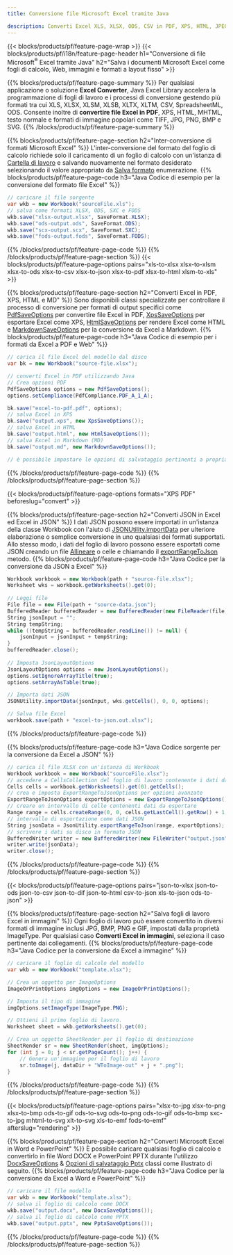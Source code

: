 ```yaml
---
title: Conversione file Microsoft Excel tramite Java 

description: Converti Excel XLS, XLSX, ODS, CSV in PDF, XPS, HTML, JPEG, HTML e molti altri formati popolari con poche righe di codice Java.
---
```

{{< blocks/products/pf/feature-page-wrap >}}
{{< blocks/products/pf/i18n/feature-page-header h1="Conversione di file Microsoft<sup>&reg;</sup> Excel tramite Java" h2="Salva i documenti Microsoft Excel come fogli di calcolo, Web, immagini e formati a layout fisso" >}}

{{% blocks/products/pf/feature-page-summary %}}
Per qualsiasi applicazione o soluzione **Excel Converter**, Java Excel Library accelera la programmazione di fogli di lavoro e i processi di conversione gestendo più formati tra cui XLS, XLSX, XLSM, XLSB, XLTX, XLTM, CSV, SpreadsheetML, ODS. Consente inoltre di **convertire file Excel in PDF**, XPS, HTML, MHTML, testo normale e formati di immagine popolari come TIFF, JPG, PNG, BMP e SVG.
{{% /blocks/products/pf/feature-page-summary %}}

{{% blocks/products/pf/feature-page-section h2="Inter-conversione di formati Microsoft Excel" %}}
L'inter-conversione del formato del foglio di calcolo richiede solo il caricamento di un foglio di calcolo con un'istanza di [Cartella di lavoro](https://reference.aspose.com/cells/java/com.aspose.cells/Workbook) e salvando nuovamente nel formato desiderato selezionando il valore appropriato da [Salva formato](https://reference.aspose.com/cells/java/com.aspose.cells/SaveFormat) enumerazione.
{{% blocks/products/pf/feature-page-code h3="Java Codice di esempio per la conversione del formato file Excel" %}}

```cs
// caricare il file sorgente
var wkb = new Workbook("sourceFile.xls");
// salva come formati XLSX, ODS, SXC e FODS
wkb.save("xlsx-output.xlsx", SaveFormat.XLSX);
wkb.save("ods-output.ods", SaveFormat.ODS);
wkb.save("scx-output.scx", SaveFormat.SXC);
wkb.save("fods-output.fods", SaveFormat.FODS);

```
{{% /blocks/products/pf/feature-page-code %}}
{{% /blocks/products/pf/feature-page-section %}}
{{< blocks/products/pf/feature-page-options pairs="xls-to-xlsx xlsx-to-xlsm xlsx-to-ods xlsx-to-csv xlsx-to-json xlsx-to-pdf xlsx-to-html xlsm-to-xls" >}}


{{% blocks/products/pf/feature-page-section h2="Converti Excel in PDF, XPS, HTML e MD" %}}
Sono disponibili classi specializzate per controllare il processo di conversione per formati di output specifici come [PdfSaveOptions](https://reference.aspose.com/cells/java/com.aspose.cells/PdfSaveOptions) per convertire file Excel in PDF, [XpsSaveOptions](https://reference.aspose.com/cells/java/com.aspose.cells/XpsSaveOptions) per esportare Excel come XPS, [HtmlSaveOptions](https://reference.aspose.com/cells/java/com.aspose.cells/HtmlSaveOptions) per rendere Excel come HTML e [MarkdownSaveOptions](https://reference.aspose.com/cells/java/com.aspose.cells/MarkdownSaveOptions) per la conversione da Excel a Markdown. 
{{% blocks/products/pf/feature-page-code h3="Java Codice di esempio per i formati da Excel a PDF e Web" %}}

```cs
// carica il file Excel del modello dal disco
var bk = new Workbook("source-file.xlsx");

// converti Excel in PDF utilizzando Java
// Crea opzioni PDF
PdfSaveOptions options = new PdfSaveOptions();
options.setCompliance(PdfCompliance.PDF_A_1_A);

bk.save("excel-to-pdf.pdf", options);
// salva Excel in XPS
bk.save("output.xps", new XpsSaveOptions());
// salva Excel in HTML
bk.save("output.html", new HtmlSaveOptions());
// salva Excel in Markdown (MD)
bk.save("output.md", new MarkdownSaveOptions());

// è possibile impostare le opzioni di salvataggio pertinenti a propria scelta prima di salvare nel formato pertinente

```
{{% /blocks/products/pf/feature-page-code %}}
{{% /blocks/products/pf/feature-page-section %}}

{{< blocks/products/pf/feature-page-options formats="XPS PDF" beforeslug="convert" >}}

{{% blocks/products/pf/feature-page-section h2="Converti JSON in Excel ed Excel in JSON" %}}
I dati JSON possono essere importati in un'istanza della classe Workbook con l'aiuto di [JSONUtility.importData](https://reference.aspose.com/cells/java/com.aspose.cells/jsonutility#importData) per ulteriore elaborazione o semplice conversione in uno qualsiasi dei formati supportati. Allo stesso modo, i dati del foglio di lavoro possono essere esportati come JSON creando un file [Allineare](https://reference.aspose.com/cells/java/com.aspose.cells/range) o celle e chiamando il [exportRangeToJson](https://reference.aspose.com/cells/java/com.aspose.cells/jsonutility) metodo.
{{% blocks/products/pf/feature-page-code h3="Java Codice per la conversione da JSON a Excel" %}}
```cs
Workbook workbook = new Workbook(path + "source-file.xlsx");
Worksheet wks = workbook.getWorksheets().get(0);
		
// Leggi file
File file = new File(path + "source-data.json");
BufferedReader bufferedReader = new BufferedReader(new FileReader(file));
String jsonInput = "";
String tempString;
while ((tempString = bufferedReader.readLine()) != null) {
	jsonInput = jsonInput + tempString; 
}
bufferedReader.close();
							
// Imposta JsonLayoutOptions
JsonLayoutOptions options = new JsonLayoutOptions();
options.setIgnoreArrayTitle(true);
options.setArrayAsTable(true);

// Importa dati JSON
JSONUtility.importData(jsonInput, wks.getCells(), 0, 0, options);

// Salva file Excel
workbook.save(path + "excel-to-json.out.xlsx");

```
{{% /blocks/products/pf/feature-page-code %}}

{{% blocks/products/pf/feature-page-code h3="Java Codice sorgente per la conversione da Excel a JSON" %}}
```cs
// carica il file XLSX con un'istanza di Workbook
Workbook workbook = new Workbook("sourceFile.xlsx");
// accedere a CellsCollection del foglio di lavoro contenente i dati da convertire
Cells cells = workbook.getWorksheets().get(0).getCells();
// crea e imposta ExportRangeToJsonOptions per opzioni avanzate
ExportRangeToJsonOptions exportOptions = new ExportRangeToJsonOptions();
// creare un intervallo di celle contenenti dati da esportare
Range range = cells.createRange(0, 0, cells.getLastCell().getRow() + 1, cells.getLastCell().getColumn() + 1);
// intervallo di esportazione come dati JSON
String jsonData = JsonUtility.exportRangeToJson(range, exportOptions);
// scrivere i dati su disco in formato JSON
BufferedWriter writer = new BufferedWriter(new FileWriter("output.json"));
writer.write(jsonData);
writer.close();    

```
{{% /blocks/products/pf/feature-page-code %}}
{{% /blocks/products/pf/feature-page-section %}}

{{< blocks/products/pf/feature-page-options pairs="json-to-xlsx json-to-ods json-to-csv json-to-dif json-to-html csv-to-json xls-to-json ods-to-json" >}}

{{% blocks/products/pf/feature-page-section h2="Salva fogli di lavoro Excel in immagini" %}}
Ogni foglio di lavoro può essere convertito in diversi formati di immagine inclusi JPG, BMP, PNG e GIF, impostati dalla proprietà ImageType. Per qualsiasi caso **Converti Excel in immagini**, seleziona il caso pertinente dai collegamenti.
{{% blocks/products/pf/feature-page-code h3="Java Codice per la conversione da Excel a immagine" %}}
```cs
// caricare il foglio di calcolo del modello
var wkb = new Workbook("template.xlsx");

// Crea un oggetto per ImageOptions
ImageOrPrintOptions imgOptions = new ImageOrPrintOptions();

// Imposta il tipo di immagine
imgOptions.setImageType(ImageType.PNG);

// Ottieni il primo foglio di lavoro.
Worksheet sheet = wkb.getWorksheets().get(0);

// Crea un oggetto SheetRender per il foglio di destinazione
SheetRender sr = new SheetRender(sheet, imgOptions);
for (int j = 0; j < sr.getPageCount(); j++) {
	// Genera un'immagine per il foglio di lavoro
	sr.toImage(j, dataDir + "WToImage-out" + j + ".png");
}

```
{{% /blocks/products/pf/feature-page-code %}}
{{% /blocks/products/pf/feature-page-section %}}

{{< blocks/products/pf/feature-page-options pairs="xlsx-to-jpg xlsx-to-png xlsx-to-bmp ods-to-gif ods-to-svg ods-to-png ods-to-gif ods-to-bmp sxc-to-jpg mhtml-to-svg xlt-to-svg xls-to-emf fods-to-emf" afterslug="rendering" >}}

{{% blocks/products/pf/feature-page-section h2="Converti Microsoft Excel in Word e PowerPoint" %}}
È possibile caricare qualsiasi foglio di calcolo e convertirlo in file Word DOCX e PowerPoint PPTX durante l'utilizzo [DocxSaveOptions](https://reference.aspose.com/cells/java/com.aspose.cells/DocxSaveOptions) & [Opzioni di salvataggio Pptx](https://reference.aspose.com/cells/java/com.aspose.cells/PptxSaveOptions) classi come illustrato di seguito.
{{% blocks/products/pf/feature-page-code h3="Java Codice per la conversione da Excel a Word e PowerPoint" %}}
```cs
// caricare il file modello
var wkb = new Workbook("template.xlsx");
// salva il foglio di calcolo come DOCX
wkb.save("output.docx", new DocxSaveOptions());
// salva il foglio di calcolo come PPTX
wkb.save("output.pptx", new PptxSaveOptions());

```
{{% /blocks/products/pf/feature-page-code %}}
{{% /blocks/products/pf/feature-page-section %}}
